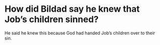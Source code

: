# How did Bildad say he knew that Job’s children sinned?

He said he knew this because God had handed Job’s children over to their sin.
